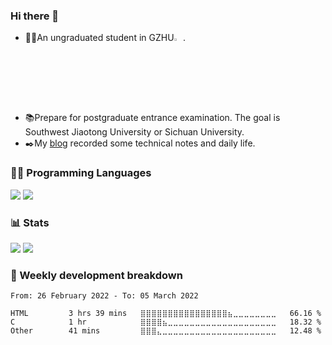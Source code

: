### Hi there 👋

<!--
**Yuzi0201/Yuzi0201** is a ✨ _special_ ✨ repository because its `README.md` (this file) appears on your GitHub profile.

Here are some ideas to get you started:

- 🔭 I’m currently working on ...
- 🌱 I’m currently learning ...
- 👯 I’m looking to collaborate on ...
- 🤔 I’m looking for help with ...
- 💬 Ask me about ...
- 📫 How to reach me: ...
- 😄 Pronouns: ...
- ⚡ Fun fact: ...
-->
- 👨‍🎓An ungraduated student in GZHU<img src="https://mgmt.carsi.edu.cn/member_files/gzhu.edu.cn/gzhu.edu.cn-logo.png" width="3%">.
- 📚Prepare for postgraduate entrance examination. The goal is Southwest Jiaotong University or Sichuan University.
- ✒️My [blog](http://blog.yuzi0201.top/) recorded some technical notes and daily life.

### 👨‍💻 Programming Languages

![](https://shields.io/badge/-C++-00599C?logo=cplusplus&logoColor=white&style=flat)
![](https://shields.io/badge/-Java-007396?logo=java&logoColor=white&style=flat)



### 📊 Stats

![](https://github-readme-stats.vercel.app/api?username=Yuzi0201&count_private=true&show_icons=true&include_all_commits=false)
![](https://github-readme-stats.vercel.app/api/top-langs/?layout=compact&username=Yuzi0201&exclude_repo=Yuzi0201.github.io&langs_count=8)

### 🚟 Weekly development breakdown

<!--START_SECTION:waka-->

```text
From: 26 February 2022 - To: 05 March 2022

HTML         3 hrs 39 mins   ⣿⣿⣿⣿⣿⣿⣿⣿⣿⣿⣿⣿⣿⣿⣿⣿⣦⣀⣀⣀⣀⣀⣀⣀⣀   66.16 %
C            1 hr            ⣿⣿⣿⣿⣦⣀⣀⣀⣀⣀⣀⣀⣀⣀⣀⣀⣀⣀⣀⣀⣀⣀⣀⣀⣀   18.32 %
Other        41 mins         ⣿⣿⣿⣄⣀⣀⣀⣀⣀⣀⣀⣀⣀⣀⣀⣀⣀⣀⣀⣀⣀⣀⣀⣀⣀   12.48 %
```

<!--END_SECTION:waka-->
